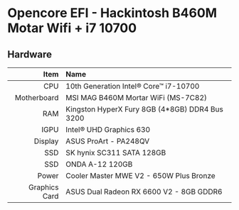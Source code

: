 # Opencore EFI - Hackintosh B460M Motar Wifi + i7 10700

## Hardware
| Item          | Name
| ---:          | :---
| CPU           | 10th Generation Intel® Core™ i7-10700
| Motherboard   | MSI MAG B460M Mortar WiFi (MS-7C82)
| RAM           | Kingston HyperX Fury 8GB (4*8GB) DDR4 Bus 3200
| IGPU          | Intel® UHD Graphics 630
| Display       | ASUS ProArt - PA248QV
| SSD           | SK hynix SC311 SATA 128GB
| SSD           | ONDA A-12 120GB
| Power         | Cooler Master MWE V2 - 650W Plus Bronze
| Graphics Card | ASUS Dual Radeon RX 6600 V2 - 8GB GDDR6

